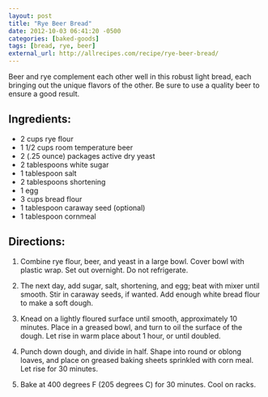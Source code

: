```yaml
---
layout: post
title: "Rye Beer Bread"
date: 2012-10-03 06:41:20 -0500
categories: [baked-goods]
tags: [bread, rye, beer]
external_url: http://allrecipes.com/recipe/rye-beer-bread/
---
```


Beer and rye complement each other well in this robust light bread, each bringing out the unique flavors of the other. Be sure to use a quality beer to ensure a good result.

## Ingredients:

* 2 cups rye flour
* 1 1/2 cups room temperature beer
* 2 (.25 ounce) packages active dry yeast
* 2 tablespoons white sugar
* 1 tablespoon salt
* 2 tablespoons shortening
* 1 egg
* 3 cups bread flour
* 1 tablespoon caraway seed (optional)
* 1 tablespoon cornmeal


## Directions:

1.  Combine rye flour, beer, and yeast in a large bowl. Cover bowl with plastic wrap. Set out overnight. Do not refrigerate.

1.  The next day, add sugar, salt, shortening, and egg; beat with mixer until smooth. Stir in caraway seeds, if wanted. Add enough white bread flour to make a soft dough.

1.  Knead on a lightly floured surface until smooth, approximately 10 minutes. Place in a greased bowl, and turn to oil the surface of the dough. Let rise in warm place about 1 hour, or until doubled.

1.  Punch down dough, and divide in half. Shape into round or oblong loaves, and place on greased baking sheets sprinkled with corn meal. Let rise for 30 minutes.

1.  Bake at 400 degrees F (205 degrees C) for 30 minutes. Cool on racks.

